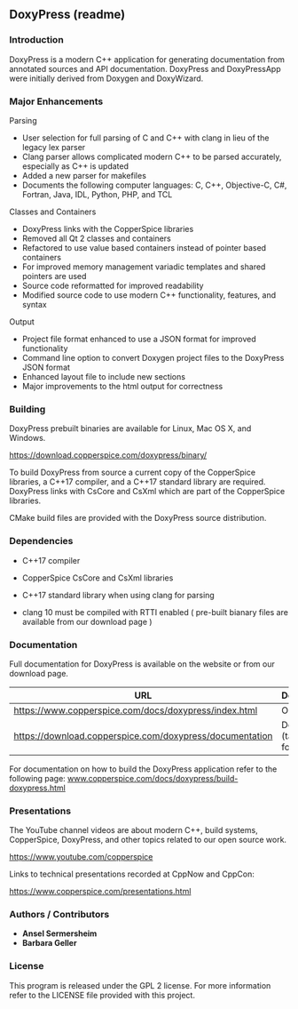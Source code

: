 ## DoxyPress (readme)

### Introduction

DoxyPress is a modern C++ application for generating documentation from annotated sources and API documentation.
DoxyPress and DoxyPressApp were initially derived from Doxygen and DoxyWizard.


### Major Enhancements

Parsing

* User selection for full parsing of C and C++ with clang in lieu of the legacy lex parser
* Clang parser allows complicated modern C++ to be parsed accurately, especially as C++ is updated
* Added a new parser for makefiles
* Documents the following computer languages: C, C++, Objective-C, C#, Fortran, Java, IDL, Python, PHP, and TCL

Classes and Containers

* DoxyPress links with the CopperSpice libraries
* Removed all Qt 2 classes and containers
* Refactored to use value based containers instead of pointer based containers
* For improved memory management variadic templates and shared pointers are used
* Source code reformatted for improved readability
* Modified source code to use modern C++ functionality, features, and syntax

Output

* Project file format enhanced to use a JSON format for improved functionality
* Command line option to convert Doxygen project files to the DoxyPress JSON format
* Enhanced layout file to include new sections
* Major improvements to the html output for correctness


### Building

DoxyPress prebuilt binaries are available for Linux, Mac OS X, and Windows.

https://download.copperspice.com/doxypress/binary/

To build DoxyPress from source a current copy of the CopperSpice libraries, a C++17 compiler, and a C++17 standard
library are required. DoxyPress links with CsCore and CsXml which are part of the CopperSpice libraries.

CMake build files are provided with the DoxyPress source distribution.


### Dependencies

 * C++17 compiler

 * CopperSpice CsCore and CsXml libraries

 * C++17 standard library when using clang for parsing

 * clang 10 must be compiled with RTTI enabled ( pre-built bianary files are available from our download page )


### Documentation

Full documentation for DoxyPress is available on the website or from our download page.


|URL      |Description|
|---------|-----------|
|https://www.copperspice.com/docs/doxypress/index.html| Online
|https://download.copperspice.com/doxypress/documentation| Download (tar and zip formats)|


For documentation on how to build the DoxyPress application refer to the following page:
www.copperspice.com/docs/doxypress/build-doxypress.html



### Presentations

The YouTube channel videos are about modern C++, build systems, CopperSpice, DoxyPress, and other topics related to
our open source work.

https://www.youtube.com/copperspice

Links to technical presentations recorded at CppNow and CppCon:

https://www.copperspice.com/presentations.html


### Authors / Contributors

* **Ansel Sermersheim**
* **Barbara Geller**


### License

This program is released under the GPL 2 license. For more information refer to the LICENSE file provided with this
project.

